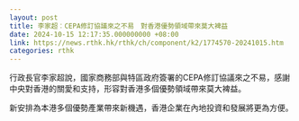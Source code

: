 ```yaml
---
layout: post
title: 李家超︰CEPA修訂協議來之不易　對香港優勢領域帶來莫大裨益
date: 2024-10-15 12:17:35.000000000 +08:00
link: https://news.rthk.hk/rthk/ch/component/k2/1774570-20241015.htm
categories: rthk
---
```


行政長官李家超說，國家商務部與特區政府簽署的CEPA修訂協議來之不易，感謝中央對香港的關愛和支持，形容對香港多個優勢領域帶來莫大裨益。

新安排為本港多個優勢產業帶來新機遇，香港企業在內地投資和發展將更為方便。

